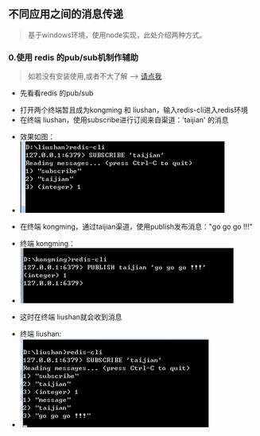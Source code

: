 ## 不同应用之间的消息传递
> 基于windows环境，使用node实现，此处介绍两种方式。
### 0.使用 redis 的pub/sub机制作辅助
> 如若没有安装使用,或者不大了解 --> [请点我][1]
- 先看看redis 的pub/sub
 + 打开两个终端暂且成为kongming 和 liushan，输入redis-cli进入redis环境
 + 在终端 liushan，使用subscribe进行订阅来自渠道：'taijian' 的消息 
  - 效果如图：
  - ![](./img/app-msg-1.png)
 + 在终端 kongming，通过taijian渠道，使用publish发布消息："go go go !!!"
  - 终端 kongming：
  - ![](./img/app-msg-2.png)
 + 这时在终端 liushan就会收到消息
  - 终端 liushan:
  - ![](./img/app-msg-3.png)


[1]:http://www.runoob.com/redis/redis-install.html

